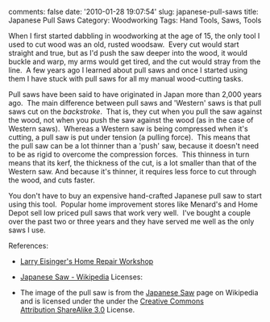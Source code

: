comments: false
date: '2010-01-28 19:07:54'
slug: japanese-pull-saws
title: Japanese Pull Saws
Category: Woodworking
Tags: Hand Tools, Saws, Tools

When I first started dabbling in woodworking at the age of 15, the only tool I
used to cut wood was an old, rusted woodsaw.  Every cut would start straight
and true, but as I'd push the saw deeper into the wood, it would buckle and
warp, my arms would get tired, and the cut would stray from the line.  A few
years ago I learned about pull saws and once I started using them I have stuck
with pull saws for all my manual wood-cutting tasks.
<!-- more -->

Pull saws have been said to have originated in Japan more than 2,000 years
ago.  The main difference between pull saws and 'Western' saws is that pull
saws cut on the _backstroke_.  That is, they cut when you pull the saw against
the wood, not when you push the saw against the wood (as in the case of
Western saws).  Whereas a Western saw is being compressed when it's cutting, a
pull saw is put under tension (a pulling force).  This means that the pull saw
can be a lot thinner than a 'push' saw, because it doesn't need to be as rigid
to overcome the compression forces.  This thinness in turn means that its
kerf, the thickness of the cut, is a lot smaller than that of the Western saw.
And because it's thinner, it requires less force to cut through the wood, and
cuts faster.

<!-- ai c /wp/pullsaw.jpg /wp/pullsaw-620x232.jpg 620 232 A Japanese Pull Saw --> 

You don't have to buy an expensive hand-crafted Japanese pull saw to start
using this tool.  Popular home improvement stores like Menard's and Home Depot
sell low priced pull saws that work very well.  I've bought a couple over the
past two or three years and they have served me well as the only saws I use.

References:

  * [Larry Eisinger's Home Repair Workshop](http://www.homerepairworkshop.com/?welcome/index/hand-tools/vaughan-saw-guide-for-pull-saw-cuts/07-37)
  * [Japanese Saw - Wikipedia](http://en.wikipedia.org/wiki/Japanese_saw)
Licenses:

  * The image of the pull saw is from the [Japanese Saw](http://en.wikipedia.org/wiki/Japanese_saw) page on Wikipedia and is licensed under the under the [Creative Commons](http://en.wikipedia.org/wiki/Creative_Commons) [Attribution ShareAlike 3.0](http://creativecommons.org/licenses/by-sa/3.0/) License.
